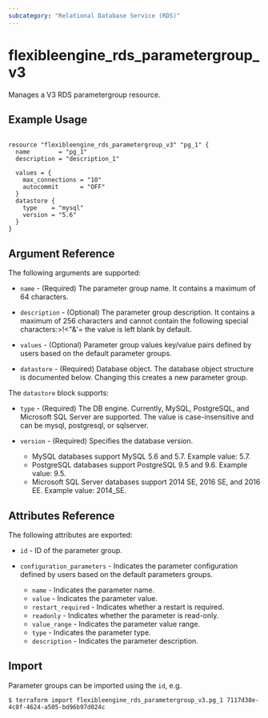 ```yaml
---
subcategory: "Relational Database Service (RDS)"
---
```


# flexibleengine_rds_parametergroup_v3

Manages a V3 RDS parametergroup resource.

## Example Usage

```hcl

resource "flexibleengine_rds_parametergroup_v3" "pg_1" {
  name        = "pg_1"
  description = "description_1"

  values = {
    max_connections = "10"
    autocommit      = "OFF"
  }
  datastore {
    type    = "mysql"
    version = "5.6"
  }
}

```

## Argument Reference

The following arguments are supported:

* `name` - (Required) The parameter group name. It contains a maximum of 64 characters.

* `description` - (Optional) The parameter group description. It contains a maximum of 256 characters and
  cannot contain the following special characters:>!<"&'= the value is left blank by default.

* `values` - (Optional) Parameter group values key/value pairs defined by users based on the default parameter groups.

* `datastore` - (Required) Database object. The database object structure is documented below.
  Changing this creates a new parameter group.

The `datastore` block supports:

* `type` - (Required) The DB engine. Currently, MySQL, PostgreSQL, and Microsoft SQL Server are supported.
  The value is case-insensitive and can be mysql, postgresql, or sqlserver.

* `version` - (Required) Specifies the database version.

  + MySQL databases support MySQL 5.6 and 5.7. Example value: 5.7.
  + PostgreSQL databases support PostgreSQL 9.5 and 9.6. Example value: 9.5.
  + Microsoft SQL Server databases support 2014 SE, 2016 SE, and 2016 EE. Example value: 2014_SE.

## Attributes Reference

The following attributes are exported:

* `id` -  ID of the parameter group.

* `configuration_parameters` - Indicates the parameter configuration defined by users based on the default parameters groups.

  + `name` - Indicates the parameter name.
  + `value` - Indicates the parameter value.
  + `restart_required` - Indicates whether a restart is required.
  + `readonly` - Indicates whether the parameter is read-only.
  + `value_range` - Indicates the parameter value range.
  + `type` - Indicates the parameter type.
  + `description` - Indicates the parameter description.

## Import

Parameter groups can be imported using the `id`, e.g.

```
$ terraform import flexibleengine_rds_parametergroup_v3.pg_1 7117d38e-4c8f-4624-a505-bd96b97d024c
```
